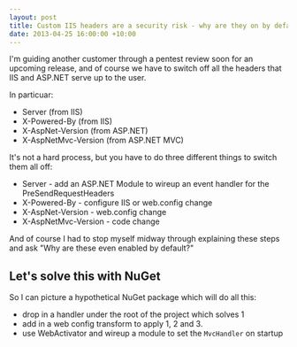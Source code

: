 ```yaml
---
layout: post
title: Custom IIS headers are a security risk - why are they on by default?
date: 2013-04-25 16:00:00 +10:00
---
```


I'm guiding another customer through a pentest review soon for an upcoming release, and of course we have to switch off all the headers that IIS and ASP.NET serve up to the user.

In particuar:

 - Server (from IIS)
 - X-Powered-By (from IIS)
 - X-AspNet-Version (from ASP.NET)
 - X-AspNetMvc-Version (from ASP.NET MVC)

It's not a hard process, but you have to do three different things to switch them all off:

 - Server - add an ASP.NET Module to wireup an event handler for the PreSendRequestHeaders 
 - X-Powered-By - configure IIS or web.config change
 - X-AspNet-Version - web.config change
 - X-AspNetMvc-Version - code change

And of course I had to stop myself midway through explaining these steps and ask "Why are these even enabled by default?"

## Let's solve this with NuGet

So I can picture a hypothetical NuGet package which will do all this:

 - drop in a handler under the root of the project which solves 1
 - add in a web config transform to apply 1, 2 and 3.
 - use WebActivator and wireup a module to set the `MvcHandler` on startup

 
